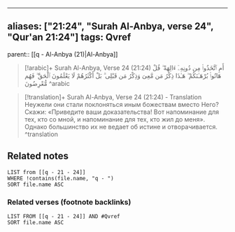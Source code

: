 
---
aliases: ["21:24", "Surah Al-Anbya, verse 24", "Qur'an 21:24"]
tags: Qvref
---

parent:: [[q - Al-Anbya (21)|Al-Anbya]]

> [!arabic]+ Surah Al-Anbya, Verse 24 (21:24)
> <span class="quran-arabic">أَمِ ٱتَّخَذُوا۟ مِن دُونِهِۦٓ ءَالِهَةً ۖ قُلْ هَاتُوا۟ بُرْهَـٰنَكُمْ ۖ هَـٰذَا ذِكْرُ مَن مَّعِىَ وَذِكْرُ مَن قَبْلِى ۗ بَلْ أَكْثَرُهُمْ لَا يَعْلَمُونَ ٱلْحَقَّ ۖ فَهُم مُّعْرِضُونَ</span>
^arabic

> [!translation]+ Surah Al-Anbya, Verse 24 (21:24) - Translation
> Неужели они стали поклоняться иным божествам вместо Него? Скажи: «Приведите ваши доказательства! Вот напоминание для тех, кто со мной, и напоминание для тех, кто жил до меня». Однако большинство их не ведает об истине и отворачивается.
^translation



## Related notes
```dataview
LIST from [[q - 21 - 24]]
WHERE !contains(file.name, "q - ")
SORT file.name ASC
```

### Related verses (footnote backlinks)
```dataview
LIST FROM [[q - 21 - 24]] AND #Qvref
SORT file.name ASC
```

